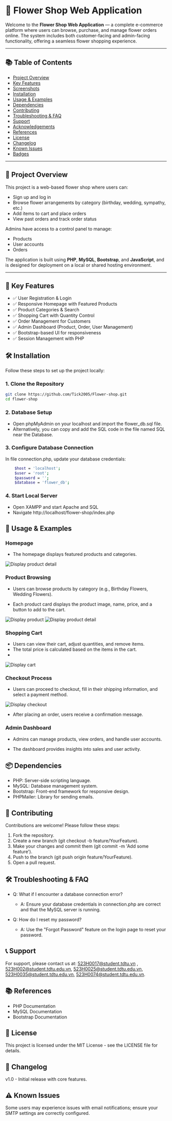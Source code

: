 # 🌸 Flower Shop Web Application

Welcome to the **Flower Shop Web Application** — a complete e-commerce platform where users can browse, purchase, and manage flower orders online. The system includes both customer-facing and admin-facing functionality, offering a seamless flower shopping experience.

---

## 📚 Table of Contents

- [Project Overview](#project-overview)
- [Key Features](#key-features)
- [Screenshots](#screenshots)
- [Installation](#installation)
- [Usage & Examples](#usage--examples)
- [Dependencies](#dependencies)
- [Contributing](#contributing)
- [Troubleshooting & FAQ](#troubleshooting--faq)
- [Support](#support)
- [Acknowledgements](#acknowledgements)
- [References](#references)
- [License](#license)
- [Changelog](#changelog)
- [Known Issues](#known-issues)
- [Badges](#badges)

---

## 📖 Project Overview

This project is a web-based flower shop where users can:

- Sign up and log in
- Browse flower arrangements by category (birthday, wedding, sympathy, etc.)
- Add items to cart and place orders
- View past orders and track order status

Admins have access to a control panel to manage:

- Products
- User accounts
- Orders

The application is built using **PHP**, **MySQL**, **Bootstrap**, and **JavaScript**, and is designed for deployment on a local or shared hosting environment.

---

## 🌟 Key Features

- ✅ User Registration & Login
- ✅ Responsive Homepage with Featured Products
- ✅ Product Categories & Search
- ✅ Shopping Cart with Quantity Control
- ✅ Order Management for Customers
- ✅ Admin Dashboard (Product, Order, User Management)
- ✅ Bootstrap-based UI for responsiveness
- ✅ Session Management with PHP

## 🛠️ Installation

Follow these steps to set up the project locally:

### 1. Clone the Repository

```bash
git clone https://github.com/Tick2005/Flower-shop.git
cd flower-shop
```

### 2. Database Setup

- Open phpMyAdmin on your localhost and import the flower_db.sql file.
- Alternatively, you can copy and add the SQL code in the file named SQL near the Database.

### 3. Configure Database Connection

In file connection.php, update your database credentials:

```bash
    $host = 'localhost';
    $user = 'root';
    $password = '';
    $database = 'flower_db';
```

### 4. Start Local Server

- Open XAMPP and start Apache and SQL
- Navigate http://localhost/flower-shop/index.php

## 🧪 Usage & Examples

### Homepage

- The homepage displays featured products and categories.

![Display product detail](image/image1.png)
  
### Product Browsing

- Users can browse products by category (e.g., Birthday Flowers, Wedding Flowers).



- Each product card displays the product image, name, price, and a button to add to the cart.

![Display product](image/image.png)
![Display product detail](image/image1.png)

### Shopping Cart

- Users can view their cart, adjust quantities, and remove items.
- The total price is calculated based on the items in the cart.
- 
![Display cart](image/image5.png)


### Checkout Process

- Users can proceed to checkout, fill in their shipping information, and select a payment method.

![Display checkout](image/image4.png)

- After placing an order, users receive a confirmation message.

### Admin Dashboard

- Admins can manage products, view orders, and handle user accounts.

  

- The dashboard provides insights into sales and user activity.

  

## 📦 Dependencies

- PHP: Server-side scripting language.
- MySQL: Database management system.
- Bootstrap: Front-end framework for responsive design.
- PHPMailer: Library for sending emails.

## 🤝 Contributing

Contributions are welcome! Please follow these steps:

1. Fork the repository.
2. Create a new branch (git checkout -b feature/YourFeature).
3. Make your changes and commit them (git commit -m 'Add some feature').
4. Push to the branch (git push origin feature/YourFeature).
5. Open a pull request.

## 🛠️ Troubleshooting & FAQ

- Q: What if I encounter a database connection error?

    + A: Ensure your database credentials in connection.php are correct and that the MySQL server is running.
- Q: How do I reset my password?

    + A: Use the "Forgot Password" feature on the login page to reset your password.

 ## 📞 Support
 
For support, please contact us at: 523H0017@student.tdtu.vn , 523H002@student.tdtu.edu.vn, 523H0025@student.tdtu.edu.vn, 523H0035@student.tdtu.edu.vn, 523H0074@student.tdtu.edu.vn.

## 📚 References

- PHP Documentation
- MySQL Documentation
- Bootstrap Documentation

## 📝 License

This project is licensed under the MIT License - see the LICENSE file for details.

## 📅 Changelog

v1.0 - Initial release with core features.

## ⚠️ Known Issues
Some users may experience issues with email notifications; ensure your SMTP settings are correctly configured.

